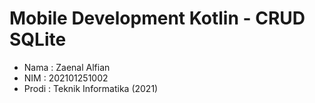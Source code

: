 # Mobile Development Kotlin - CRUD SQLite
* Nama : Zaenal Alfian
* NIM : 202101251002
* Prodi : Teknik Informatika (2021)